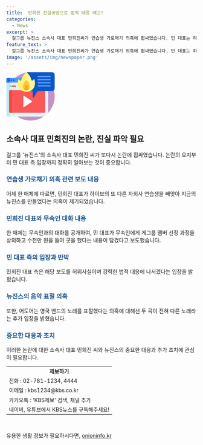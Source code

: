 ```yaml
---
title:  민희진 진실공방으로 법적 대응 예고!
categories:
  - News
excerpt: >
  걸그룹 뉴진스 소속사 대표 민희진씨가 연습생 가로채기 의혹에 휩싸였습니다. 민 대표는 하이브의 연습생을 뺏어 뉴진스를 만들었다는 주장과, 무속인과의 대화 내용이 공개되었습니다. 이에 대해 민 대표 측은 해당 보도를 허위사실로 거부하고 강력한 법적 대응을 예고했습니다. 또한 뉴진스의 노래 표절 의혹에 대해 소속사는 완전히 다른 노래라고 주장했습니다. 사건의 경위와 대응은 계속 주목받을 전망입니다.
feature_text: >
  걸그룹 뉴진스 소속사 대표 민희진씨가 연습생 가로채기 의혹에 휩싸였습니다. 민 대표는 하이브의 연습생을 뺏어 뉴진스를 만들었다는 주장과, 무속인과의 대화 내용이 공개되었습니다. 이에 대해 민 대표 측은 해당 보도를 허위사실로 거부하고 강력한 법적 대응을 예고했습니다. 또한 뉴진스의 노래 표절 의혹에 대해 소속사는 완전히 다른 노래라고 주장했습니다. 사건의 경위와 대응은 계속 주목받을 전망입니다.
image: '/assets/img/newspaper.png'
---
```


<p><img src="/assets/img/news.png" alt="rentncar 속보" /></p>

<h2 data-ke-size="size26">소속사 대표 민희진의 논란, 진실 파악 필요</h2>

<p data-ke-size="size16">걸그룹 '뉴진스'의 소속사 대표 민희진 씨가 또다시 논란에 휩싸였습니다. 논란의 요지부터 민 대표 측 입장까지 정확히 알아보는 것이 중요합니다.</p>

<h3><b><span style="color: #1a5490;">연습생 가로채기 의혹 관련 보도 내용</span></b></h3>

<p data-ke-size="size16">어제 한 매체에 따르면, 민희진 대표가 하이브의 또 다른 자회사 연습생을 빼앗아 지금의 뉴진스를 만들었다는 의혹이 제기되었습니다.</p>

<h3><b><span style="color: #1a5490;">민희진 대표와 무속인 대화 내용</span></b></h3>

<p data-ke-size="size16">한 매체는 무속인과의 대화를 공개하여, 민 대표가 무속인에게 게그룹 멤버 선정 과정을 상의하고 수천만 원을 들여 굿을 했다는 내용이 담겼다고 보도했습니다.</p>

<h3><b><span style="color: #1a5490;">민 대표 측의 입장과 반박</span></b></h3>

<p data-ke-size="size16">민희진 대표 측은 해당 보도를 허위사실이며 강력한 법적 대응에 나서겠다는 입장을 밝혔습니다.</p>

<h3><b><span style="color: #1a5490;">뉴진스의 음악 표절 의혹</span></b></h3>

<p data-ke-size="size16">또한, 어도어는 영국 밴드의 노래를 표절했다는 의혹에 대해선 두 곡이 전혀 다른 노래라는 추가 입장을 밝혔습니다.</p>

<h3><b><span style="color: #1a5490;">중요한 대응과 조치</span></b></h3>

<p data-ke-size="size16">이러한 논란에 대한 소속사 대표 민희진 씨와 뉴진스의 중요한 대응과 추가 조치에 관심이 필요합니다.</p>

<table>
<tbody>
<tr>
<td style="text-align: center; height: 17px;"><b>제보하기</b></td>
</tr>
<tr>
<td>전화 : 02-781-1234, 4444</td>
</tr>
<tr>
<td>이메일 : kbs1234@kbs.co.kr</td>
</tr>
<tr>
<td>카카오톡 : 'KBS제보' 검색, 채널 추가</td>
</tr>
<tr>
<td>네이버, 유튜브에서 KBS뉴스를 구독해주세요!</td>
</tr>
</tbody>
</table>

<p data-ke-size="size16">&nbsp;</p>
유용한 생활 정보가 필요하시다면, <a href="https://onioninfo.kr" rel="dofollow">onioninfo.kr</a>


